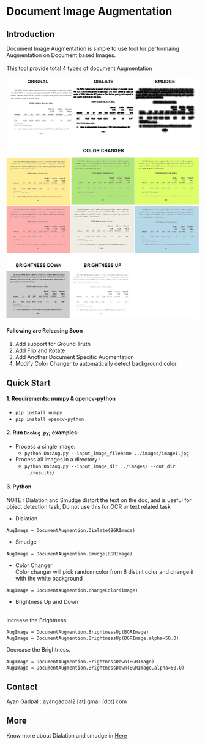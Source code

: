 # Document Image Augmentation
## Introduction
Document Image Augmentation is simple to use tool for performaing Augmentation on Document based Images.<br><br>
This tool provide total 4 types of document Augmentation <br><br>
![Documents Image Type](https://github.com/AyanGadpal/Document-Image-Augmentation/blob/master/Images/AugTypes.jpg)

#### Following are Releasing Soon
1) Add support for Ground Truth 
2) Add Flip and Rotate
3) Add Another Document Specific Augmentation 
4) Modify Color Changer to automatically detect background color

## Quick Start
#### 1. Requirements: numpy & opencv-python
* `pip install numpy`
* `pip install opencv-python`
#### 2. Run ```DocAug.py```; examples:
 * Process a single image: 
    * `python DocAug.py --input_image_filename ../images/image1.jpg`
 * Process all images in a directory : 
    * `python DocAug.py --input_image_dir ../images/ --out_dir ../results/`
#### 3. Python
NOTE : Dialation and Smudge distort the text on the doc, and is useful for object detection task, Do not use this for OCR or text related task <br>
* Dialation
```
AugImage = DocumentAugmention.Dialate(BGRImage)
```
* Smudge
```
AugImage = DocumentAugmention.Smudge(BGRImage)
```
* Color Changer <br>
Color changer will pick random color from 6 distint color and change it with the white background
```
AugImage = DocumentAugmention.changeColor(image)
```

* Brightness Up and Down <br><br>

Increase the Brightness.
```
AugImage = DocumentAugmention.BrightnessUp(BGRImage)
AugImage = DocumentAugmention.BrightnessUp(BGRImage,alpha=50.0)
```
Decrease the Brightness.
```
AugImage = DocumentAugmention.BrightnessDown(BGRImage)
AugImage = DocumentAugmention.BrightnessDown(BGRImage,alpha=50.0)
```
## Contact
Ayan Gadpal : ayangadpal2 [at] gmail [dot] com <br>

## More
Know more about Dialation and smudge in [Here](https://github.com/DevashishPrasad/CascadeTabNet)
